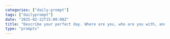 ```yaml
---
categories: ["daily-prompt"]
tags: ["dailyprompt"]
date: "2025-02-22T15:00:00Z"
title: "Describe your perfect day. Where are you, who are you with, and what are you doing?"
type: "prompts"
---
```

